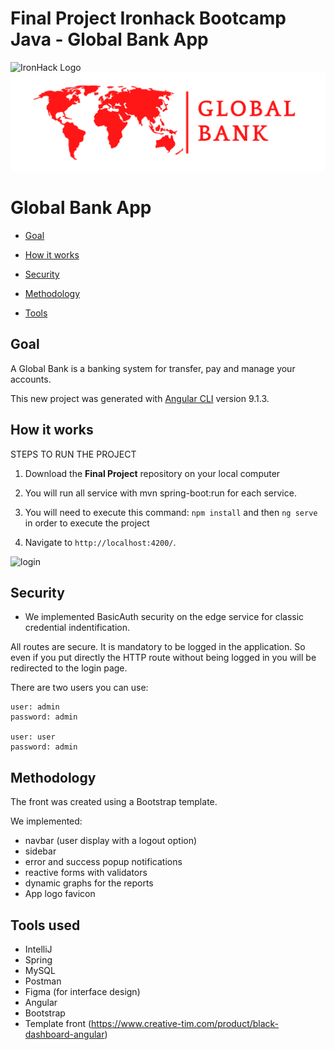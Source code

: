# Final Project Ironhack Bootcamp Java - Global Bank App

![IronHack Logo](https://s3-eu-west-1.amazonaws.com/ih-materials/uploads/upload_d5c5793015fec3be28a63c4fa3dd4d55.png)![logoApp](images/logo_global_bank.png)

# Global Bank App

* [Goal](#goal)

* [How it works](#how-it-works)

* [Security](#security)

* [Methodology](#methodology)

* [Tools](#tools)


## <a name="goal"></a>Goal

A Global Bank is a banking system for transfer, pay and manage your accounts.

This new project was generated with [Angular CLI](https://github.com/angular/angular-cli) version 9.1.3.

## <a name="how-it-works"></a>How it works

STEPS TO RUN THE PROJECT

1. Download the **Final Project** repository on your local computer

3. You will run all service with mvn spring-boot:run for each service.

2. You will need to execute this command:
```npm install```
and then
```ng serve``` in order to execute the project

3. Navigate to `http://localhost:4200/`.

![login](images/login.png)


## <a name="security"></a>Security
* We implemented BasicAuth security on the edge service for classic credential indentification.

All routes are secure. It is mandatory to be logged in the application. So even if you put directly the HTTP route without being logged in you will be redirected to the login page.

There are two users you can use:

````
user: admin
password: admin

user: user
password: admin
````


## <a name="methodology"></a>Methodology

The front was created using a Bootstrap template.

We implemented:
- navbar (user display with a logout option)
- sidebar
- error and success popup notifications
- reactive forms with validators
- dynamic graphs for the reports
- App logo favicon

## <a name="tools"></a>Tools used
- IntelliJ
- Spring
- MySQL
- Postman
- Figma (for interface design)
- Angular
- Bootstrap
- Template front (https://www.creative-tim.com/product/black-dashboard-angular)
